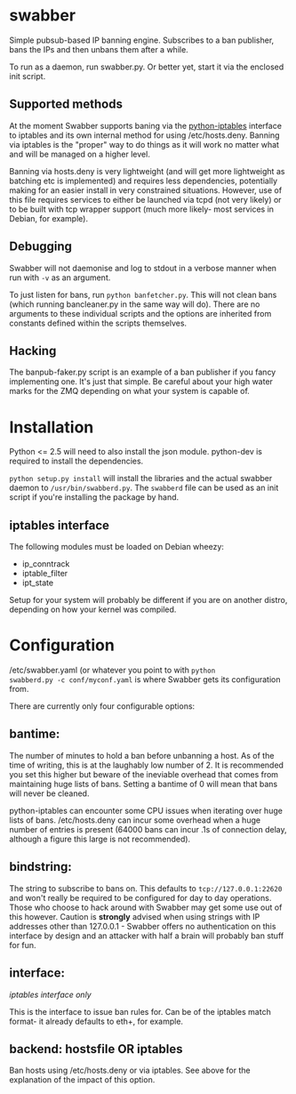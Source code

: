 swabber
=======

Simple pubsub-based IP banning engine. Subscribes to a ban publisher, bans the IPs and then unbans them after a while. 

To run as a daemon, run swabber.py. Or better yet, start it via the enclosed init script. 

Supported methods
-------------
At the moment Swabber supports baning via the [python-iptables](https://github.com/ldx/python-iptables) interface to iptables and its own internal method for using /etc/hosts.deny. Banning via iptables is the "proper" way to do things as it will work no matter what and will be managed on a higher level. 

Banning via hosts.deny is very lightweight (and will get more lightweight as batching etc is implemented) and requires less dependencies, potentially making for an easier install in very constrained situations. However, use of this file requires services to either be launched via tcpd (not very likely) or to be built with tcp wrapper support (much more likely- most services in Debian, for example). 

Debugging
-------------
Swabber will not daemonise and log to stdout in a verbose manner when run with <code>-v</code> as an argument. 

To just listen for bans, run <code>python banfetcher.py</code>. This will not clean bans (which running bancleaner.py in the same way will do). There are no arguments to these individual scripts and the options are inherited from constants defined within the scripts themselves. 

Hacking
-------------
The banpub-faker.py script is an example of a ban publisher if you fancy implementing one. It's just that simple. Be careful about your high water marks for the ZMQ depending on what your system is capable of. 

Installation
======
Python <= 2.5 will need to also install the json module. python-dev is required to install the dependencies. 

<code>python setup.py install</code> will install the libraries and the actual swabber daemon to <code>/usr/bin/swabberd.py</code>. The <code>swabberd</code> file can be used as an init script if you're installing the package by hand. 

iptables interface
-------------
The following modules must be loaded on Debian wheezy:
* ip_conntrack
* iptable_filter
* ipt_state

Setup for your system will probably be different if you are on another distro, depending on how your kernel was compiled. 

Configuration
======
/etc/swabber.yaml (or whatever you point to with <code>python swabberd.py -c conf/myconf.yaml</code> is where Swabber gets its configuration from. 

There are currently only four configurable options: 

bantime: <integer>
-------------
The number of minutes to hold a ban before unbanning a host. As of the time of writing, this is at the laughably low number of 2. It is recommended you set this higher but beware of the ineviable overhead that comes from maintaining huge lists of bans. Setting a bantime of 0 will mean that bans will never be cleaned. 
 
python-iptables can encounter some CPU issues when iterating over huge lists of bans. /etc/hosts.deny can incur some overhead when a huge number of entries is present (64000 bans can incur .1s of connection delay, although a figure this large is not recommended).
 

bindstring: <ZMQ connection URI>
-------------
The string to subscribe to bans on. This defaults to <code>tcp://127.0.0.1:22620</code> and won't really be required to be configured for day to day operations. Those who choose to hack around with Swabber may get some use out of this however. Caution is __strongly__ advised when using strings with IP addresses other than 127.0.0.1 - Swabber offers no authentication on this interface by design and an attacker with half a brain will probably ban stuff for fun. 

interface: <iptables match>
-------------
*iptables interface only* 

This is the interface to issue ban rules for. Can be of the iptables match format- it already defaults to eth+, for example. 

backend: hostsfile OR iptables
-------------
Ban hosts using /etc/hosts.deny or via iptables. See above for the explanation of the impact of this option.

